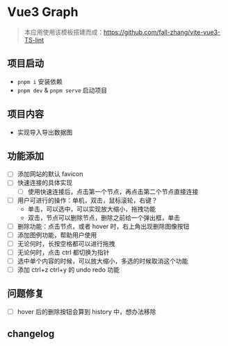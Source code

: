 # Vue3 Graph

> 本应用使用该模板搭建而成：https://github.com/fall-zhang/vite-vue3-TS-lint

## 项目启动

- `pnpm i` 安装依赖
- `pnpm dev` & `pnpm serve` 启动项目

## 项目内容

- 实现导入导出数据图

## 功能添加

- [ ] 添加网站的默认 favicon
- [ ] 快速连接的具体实现
  - [ ] 使用快速连接后，点击第一个节点，再点击第二个节点直接连接
- [ ] 用户可进行的操作：单机，双击，鼠标滚轮，右键？
  - 单击，可以选中，可以实现放大缩小，拖拽功能
  - 双击，节点可以删除节点，删除之前给一个弹出框，单击
- [ ] 删除功能：点击节点，或者 hover 时，右上角出现删除图像按钮
- [ ] 添加图例功能，帮助用户使用
- [ ] 无论何时，长按空格都可以进行拖拽
- [ ] 无论何时，点击 ctrl 都切换为指针
- [ ] 选中单个内容的时候，可以放大缩小，多选的时候取消这个功能
- [ ] 添加 ctrl+z ctrl+y 的 undo redo 功能

## 问题修复

- [ ] hover 后的删除按钮会算到 history 中，想办法移除

## changelog

